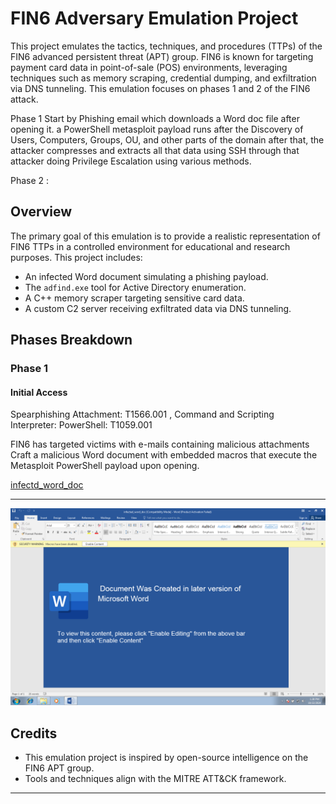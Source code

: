 # FIN6 Adversary Emulation Project

This project emulates the tactics, techniques, and procedures (TTPs) of the FIN6 advanced persistent threat (APT) group. FIN6 is known for targeting payment card data in point-of-sale (POS) environments, leveraging techniques such as memory scraping, credential dumping, and exfiltration via DNS tunneling. This emulation focuses on phases 1 and 2 of the FIN6 attack.

Phase 1 Start by Phishing email which downloads a Word doc file after opening it. a PowerShell metasploit payload runs after the Discovery of Users, Computers, Groups, OU, and other parts of the domain after that, the attacker compresses and extracts all that data using SSH through that attacker doing Privilege Escalation using various methods.

Phase 2 :



## Overview

The primary goal of this emulation is to provide a realistic representation of FIN6 TTPs in a controlled environment for educational and research purposes. This project includes:
- An infected Word document simulating a phishing payload.
- The `adfind.exe` tool for Active Directory enumeration.
- A C++ memory scraper targeting sensitive card data.
- A custom C2 server receiving exfiltrated data via DNS tunneling.


## Phases Breakdown

### Phase 1

#### Initial Access

Spearphishing Attachment: T1566.001 , Command and Scripting Interpreter: PowerShell: T1059.001

FIN6 has targeted victims with e-mails containing malicious attachments Craft a malicious Word document with embedded macros that execute the Metasploit PowerShell payload upon opening.

[infectd_word_doc](Phase1/infected_word_doc.doc)

---

![infectd_word_doc](Phase1/Screenshots/1.png)




## Credits

- This emulation project is inspired by open-source intelligence on the FIN6 APT group.
- Tools and techniques align with the MITRE ATT&CK framework.

---

